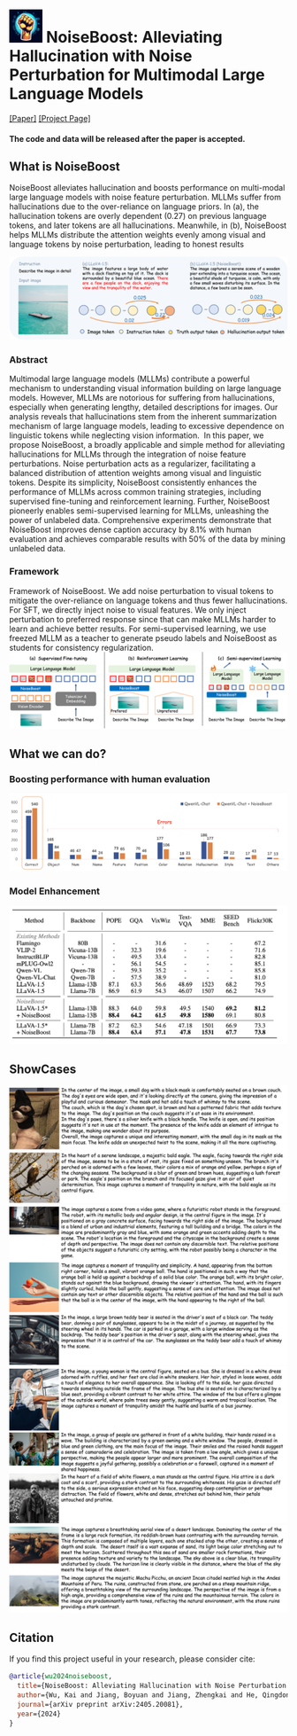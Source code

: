 
# <img width="60" alt="image" src="docs/images/avatar.jpg"> NoiseBoost: Alleviating Hallucination with Noise Perturbation for Multimodal Large Language Models

[\[Paper\]](https://arxiv.org/abs/2405.20081)  [\[Project Page\]](https://kaiwu5.github.io/noiseboost/)

#### The code and data will be released after the paper is accepted.

## What is NoiseBoost
NoiseBoost alleviates hallucination and boosts performance on multi-modal large language models with noise feature perturbation. MLLMs suffer from hallucinations due to the over-reliance on language priors. In (a), the
hallucination tokens are overly dependent (0.27) on previous language tokens, and later tokens are all
hallucinations. Meanwhile, in (b), NoiseBoost helps MLLMs distribute the attention weights evenly
among visual and language tokens by noise perturbation, leading to honest results

![alt text](docs/images/intui1.png "Title")


### Abstract
Multimodal large language models (MLLMs) contribute a powerful mechanism to understanding visual information building on large language models.
However, MLLMs are notorious for suffering from hallucinations, especially when generating lengthy, detailed descriptions for images.
Our analysis reveals that hallucinations stem from the inherent summarization mechanism of large language models, leading to excessive dependence on linguistic tokens while neglecting vision information. 
In this paper, we propose NoiseBoost, a broadly applicable and simple method for alleviating hallucinations for MLLMs through the integration of noise feature perturbations.
Noise perturbation acts as a regularizer, facilitating a balanced distribution of attention weights among visual and linguistic tokens.
Despite its simplicity, NoiseBoost consistently enhances the performance of MLLMs across common training strategies, including supervised fine-tuning and reinforcement learning.
Further, NoiseBoost pioneerly enables semi-supervised learning for MLLMs, unleashing the power of unlabeled data.
Comprehensive experiments demonstrate that NoiseBoost improves dense caption accuracy by 8.1\% with human evaluation and achieves comparable results with 50\% of the data by mining unlabeled data.


### Framework
Framework of NoiseBoost. We add noise perturbation to visual tokens to mitigate the over-reliance on language tokens and thus fewer hallucinations. For SFT, we directly inject noise to visual features. We only inject perturbation to preferred response since that can make MLLMs harder to learn and achieve better results. For semi-supervised learning, we use freezed MLLM as a teacher to generate pseudo labels and NoiseBoost as students for consistency regularization.
![alt text](docs/images/framenoise.png "Method")


## What we can do?
### Boosting performance with human evaluation

![alt text](docs/images/human_eval.png "Humaneval")

### Model Enhancement
![alt text](docs/images/performance_table.png "perftable")

## ShowCases
![alt text](docs/images/mask_animal.png)
![alt text](docs/images/mask_art.png)
![alt text](docs/images/mask_people.png)
![alt text](docs/images/mask_view.png)



## Citation
If you find this project useful in your research, please consider cite:

```BibTeX
@article{wu2024noiseboost,
  title={NoiseBoost: Alleviating Hallucination with Noise Perturbation for Multimodal Large Language Models},
  author={Wu, Kai and Jiang, Boyuan and Jiang, Zhengkai and He, Qingdong and Luo, Donghao and Wang, Shengzhi and Liu, Qingwen and Wang, Chengjie},
  journal={arXiv preprint arXiv:2405.20081},
  year={2024}
}
```
